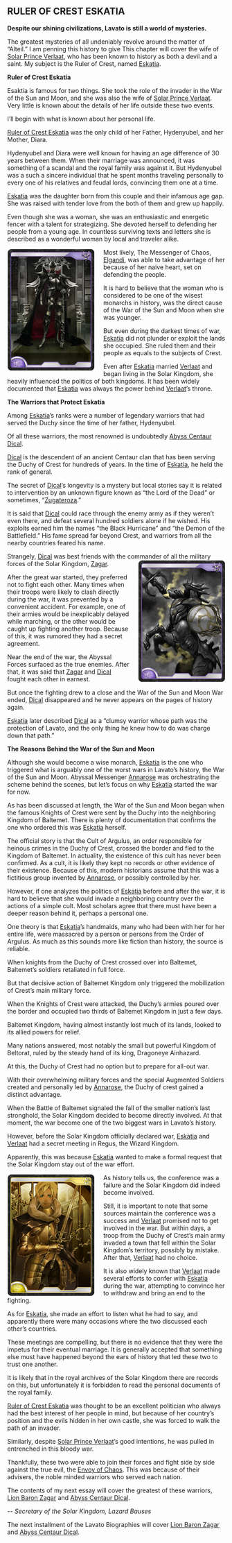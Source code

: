 ## RULER OF CREST ESKATIA

**Despite our shining civilizations, Lavato is still a world of mysteries.**

The greatest mysteries of all undeniably revolve around the matter of “Alteil.” I am penning this history to give This chapter will cover the wife of [Solar Prince Verlaat], who has been known to history as both a devil and a saint. My subject is the Ruler of Crest, named [Eskatia].

**Ruler of Crest Eskatia**

Esaktia is famous for two things. She took the role of the invader in the War of the Sun and Moon, and she was also the wife of [Solar Prince Verlaat]. Very little is known about the details of her life outside these two events.

I’ll begin with what is known about her personal life.

[Ruler of Crest Eskatia] was the only child of her Father, Hydenyubel, and her Mother, Diara.

Hydenyubel and Diara were well known for having an age difference of 30 years between them. When their marriage was announced, it was something of a scandal and the royal family was against it. But Hydenyubel was a such a sincere individual that he spent months traveling personally to every one of his relatives and feudal lords, convincing them one at a time.

[Eskatia] was the daughter born from this couple and their infamous age gap. She was raised with tender love from the both of them and grew up happily.

Even though she was a woman, she was an enthusiastic and energetic fencer with a talent for strategizing. She devoted herself to defending her people from a young age. In countless surviving texts and letters she is described as a wonderful woman by local and traveler alike.

<img style="float:left;margin-right:20px" src="images/card/0026.jpg"/> Most likely, The Messenger of Chaos, [Elgandi], was able to take advantage of her because of her naive heart, set on defending the people.

It is hard to believe that the woman who is considered to be one of the wisest monarchs in history, was the direct cause of the War of the Sun and Moon when she was younger.

But even during the darkest times of war, [Eskatia] did not plunder or exploit the lands she occupied. She ruled them and their people as equals to the subjects of Crest.

Even after [Eskatia] married [Verlaat] and began living in the Solar Kingdom, she heavily influenced the politics of both kingdoms. It has been widely documented that [Eskatia] was always the power behind [Verlaat]’s throne.

**The Warriors that Protect Eskatia**

Among [Eskatia]’s ranks were a number of legendary warriors that had served the Duchy since the time of her father, Hydenyubel.

Of all these warriors, the most renowned is undoubtedly [Abyss Centaur Dical].

[Dical] is the descendent of an ancient Centaur clan that has been serving the Duchy of Crest for hundreds of years. In the time of [Eskatia], he held the rank of general.

The secret of [Dical]’s longevity is a mystery but local stories say it is related to intervention by an unknown figure known as “the Lord of the Dead” or sometimes, “[Zugateroza].”

It is said that [Dical] could race through the enemy army as if they weren’t even there, and defeat several hundred soldiers alone if he wished. His exploits earned him the names “the Black Hurricane” and “the Demon of the Battlefield.” His fame spread far beyond Crest, and warriors from all the nearby countries feared his name.

Strangely, [Dical] was best friends with the commander of all the military forces of the Solar Kingdom, [Zagar].<img style="float:right;margin-left:20px" src="images/card/0027.jpg"/>

After the great war started, they preferred not to fight each other. Many times when their troops were likely to clash directly during the war, it was prevented by a convenient accident. For example, one of their armies would be inexplicably delayed while marching, or the other would be caught up fighting another troop. Because of this, it was rumored they had a secret agreement.

Near the end of the war, the Abyssal Forces surfaced as the true enemies. After that, it was said that [Zagar] and [Dical] fought each other in earnest.

But once the fighting drew to a close and the War of the Sun and Moon War ended, [Dical] disappeared and he never appears on the pages of history again.

[Eskatia] later described [Dical] as a “clumsy warrior whose path was the protection of Lavato, and the only thing he knew how to do was charge down that path.”

**The Reasons Behind the War of the Sun and Moon**

Although she would become a wise monarch, [Eskatia] is the one who triggered what is arguably one of the worst wars in Lavato’s history, the War of the Sun and Moon. Abyssal Messenger [Annarose] was orchestrating the scheme behind the scenes, but let’s focus on why [Eskatia] started the war for now.

As has been discussed at length, the War of the Sun and Moon began when the famous Knights of Crest were sent by the Duchy into the neighboring Kingdom of Baltemet. There is plenty of documentation that confirms the one who ordered this was [Eskatia] herself.

The official story is that the Cult of Argulus, an order responsible for heinous crimes in the Duchy of Crest, crossed the border and fled to the Kingdom of Baltemet. In actuality, the existence of this cult has never been confirmed. As a cult, it is likely they kept no records or other evidence of their existence. Because of this, modern historians assume that this was a fictitious group invented by [Annarose], or possibly controlled by her.

However, if one analyzes the politics of [Eskatia] before and after the war, it is hard to believe that she would invade a neighboring country over the actions of a simple cult. Most scholars agree that there must have been a deeper reason behind it, perhaps a personal one.

One theory is that [Eskatia]’s handmaids, many who had been with her for her entire life, were massacred by a person or persons from the Order of Argulus. As much as this sounds more like fiction than history, the source is reliable.

When knights from the Duchy of Crest crossed over into Baltemet, Baltemet’s soldiers retaliated in full force.

But that decisive action of Baltemet Kingdom only triggered the mobilization of Crest’s main military force.

When the Knights of Crest were attacked, the Duchy’s armies poured over the border and occupied two thirds of Baltemet Kingdom in just a few days.

Baltemet Kingdom, having almost instantly lost much of its lands, looked to its allied powers for relief.

Many nations answered, most notably the small but powerful Kingdom of Beltorat, ruled by the steady hand of its king, Dragoneye Ainhazard.

At this, the Duchy of Crest had no option but to prepare for all-out war.

With their overwhelming military forces and the special Augmented Soldiers created and personally led by [Annarose], the Duchy of crest gained a distinct advantage.

When the Battle of Baltemet signaled the fall of the smaller nation’s last stronghold, the Solar Kingdom decided to become directly involved. At that moment, the war become one of the two biggest wars in Lavato’s history.

However, before the Solar Kingdom officially declared war, [Eskatia] and [Verlaat] had a secret meeting in Regus, the Wizard Kingdom.

Apparently, this was because [Eskatia] wanted to make a formal request that the Solar Kingdom stay out of the war effort.

<img style="float:left;margin-right:20px" src="images/card/0000.jpg"/> As history tells us, the conference was a failure and the Solar Kingdom did indeed become involved.

Still, it is important to note that some sources maintain the conference was a success and [Verlaat] promised not to get involved in the war. But within days, a troop from the Duchy of Crest’s main army invaded a town that fell within the Solar Kingdom’s territory, possibly by mistake. After that, [Verlaat] had no choice.

It is also widely known that [Verlaat] made several efforts to confer with [Eskatia] during the war, attempting to convince her to withdraw and bring an end to the fighting.

As for [Eskatia], she made an effort to listen what he had to say, and apparently there were many occasions where the two discussed each other’s countries.

These meetings are compelling, but there is no evidence that they were the impetus for their eventual marriage. It is generally accepted that something else must have happened beyond the ears of history that led these two to trust one another.

It is likely that in the royal archives of the Solar Kingdom there are records on this, but unfortunately it is forbidden to read the personal documents of the royal family.

[Ruler of Crest Eskatia] was thought to be an excellent politician who always had the best interest of her people in mind, but because of her country’s position and the evils hidden in her own castle, she was forced to walk the path of an invader.

Similarly, despite [Solar Prince Verlaat]’s good intentions, he was pulled in entrenched in this bloody war.

Thankfully, these two were able to join their forces and fight side by side against the true evil, the [Envoy of Chaos]. This was because of their advisers, the noble minded warriors who served each nation.

The contents of my next essay will cover the greatest of these warriors, [Lion Baron Zagar] and [Abyss Centaur Dical].



_*-- Secretary of the Solar Kingdom, Lazard Bauses*_

The next installment of the Lavato Biographies will cover [Lion Baron Zagar] and [Abyss Centaur Dical].

[Solar Prince Verlaat]: #0
[Verlaat]: #0
[Lion Baron Zagar]: #4
[Zagar]: #4
[Saber Saint Lapierre]: #5
[Lapierre]: #5
[Ruler of Crest Eskatia]: #26
[Eskatia]: #26
[Annarose]: #28
[Night Walker Riza]: #314
[Alphonce]: #205
[Emperor of the Silver Sun]: #1819
[Ishtar]: #1922
[Envoy of Chaos]: #1118
[Elgandi]: #1118
[Moon Princess]: #1742
[Abyss Centaur Dical]: #27
[Dical]: #27
[Zugateroza]: #29
